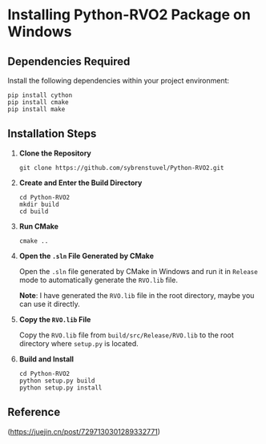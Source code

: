 # Installing Python-RVO2 Package on Windows

## Dependencies Required

Install the following dependencies within your project environment:
   ```
   pip install cython
   pip install cmake
   pip install make
   ```
   
## Installation Steps

1. **Clone the Repository**
   ```
   git clone https://github.com/sybrenstuvel/Python-RVO2.git
   ```

2. **Create and Enter the Build Directory**
   ```
   cd Python-RVO2
   mkdir build
   cd build
   ```

3. **Run CMake**
   ```
   cmake ..
   ```

4. **Open the `.sln` File Generated by CMake**

   Open the `.sln` file generated by CMake in Windows and run it in `Release` mode to automatically generate the `RVO.lib` file.

   **Note**: I have generated the `RVO.lib` file in the root directory, maybe you can use it directly.

5. **Copy the `RVO.lib` File**

   Copy the `RVO.lib` file from `build/src/Release/RVO.lib` to the root directory where `setup.py` is located.

6. **Build and Install**
   ```
   cd Python-RVO2
   python setup.py build
   python setup.py install
   ```

## Reference
(https://juejin.cn/post/7297130301289332771)
